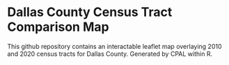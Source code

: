 # Dallas County Census Tract Comparison Map
This github repository contains an interactable leaflet map overlaying 2010 and 2020 census tracts for Dallas County.
Generated by CPAL within R.
